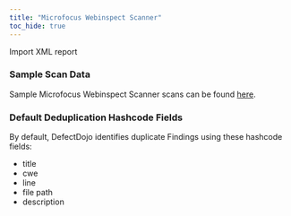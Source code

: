 ```yaml
---
title: "Microfocus Webinspect Scanner"
toc_hide: true
---
```

Import XML report

### Sample Scan Data
Sample Microfocus Webinspect Scanner scans can be found [here](https://github.com/DefectDojo/django-DefectDojo/tree/master/unittests/scans/microfocus_webinspect).

### Default Deduplication Hashcode Fields
By default, DefectDojo identifies duplicate Findings using these hashcode fields:

- title
- cwe
- line
- file path
- description
